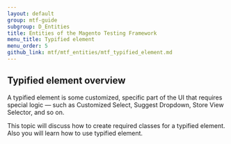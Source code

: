 ```yaml
---
layout: default
group: mtf-guide
subgroup: D_Entities
title: Entities of the Magento Testing Framework
menu_title: Typified element
menu_order: 5
github_link: mtf/mtf_entities/mtf_typified_element.md
---
```


<h2 id="mtf_typified-element_overview">Typified element overview</h2>

A typified element is some customized, specific part of the UI that requires special logic — such as Customized Select, Suggest Dropdown, Store View Selector, and so on.

This topic will discuss how to create required classes for a typified element. Also you will learn how to use typified element.
